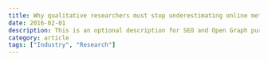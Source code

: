 ```yaml
---
title: Why qualitative researchers must stop underestimating online methods
date: 2016-02-01
description: This is an optional description for SEO and Open Graph purposes, rather than the default generated excerpt.
category: article
tags: ["Industry", "Research"]
---
```


